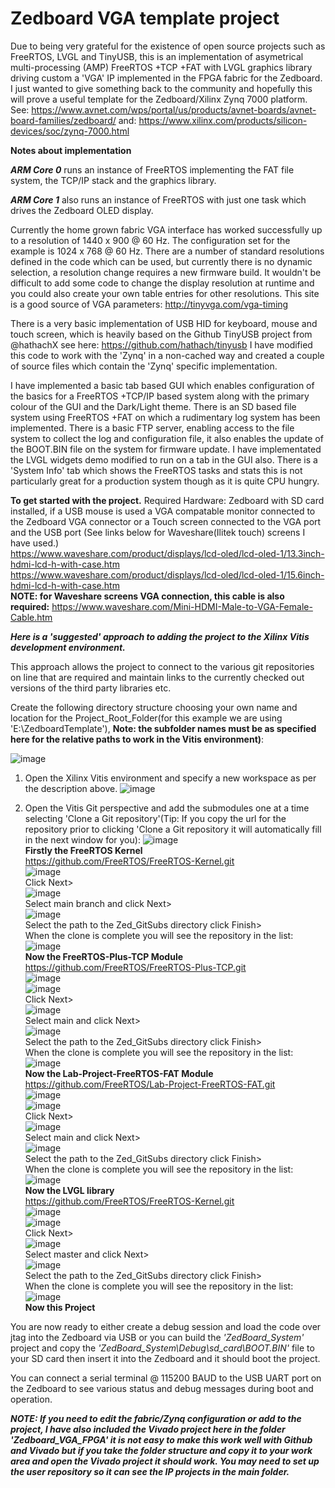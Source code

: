 # Zedboard VGA template project
Due to being very grateful for the existence of open source projects such as FreeRTOS, LVGL and TinyUSB, this is an implementation of asymetrical multi-processing (AMP) FreeRTOS +TCP +FAT with LVGL graphics library driving custom a 'VGA' IP implemented in the FPGA fabric for the Zedboard.  I just wanted to give something back to the community and hopefully this will prove a useful template for the Zedboard/Xilinx Zynq 7000 platform. See: https://www.avnet.com/wps/portal/us/products/avnet-boards/avnet-board-families/zedboard/ and: https://www.xilinx.com/products/silicon-devices/soc/zynq-7000.html

**Notes about implementation**

***ARM Core 0*** runs an instance of FreeRTOS implementing the FAT file system, the TCP/IP stack and the graphics library.

***ARM Core 1*** also runs an instance of FreeRTOS with just one task which drives the Zedboard OLED display.

Currently the home grown fabric VGA interface has worked successfully up to a resolution of 1440 x 900 @ 60 Hz.  The configuration set for the example is 1024 x 768 @ 60 Hz.  There are a number of standard resolutions defined in the code which can be used, but currently there is no dynamic selection, a resolution change requires a new firmware build.  It wouldn't be difficult to add some code to change the display resolution at runtime and you could also create your own table entries for other resolutions. This site is a good source of VGA parameters: http://tinyvga.com/vga-timing 

There is a very basic implementation of USB HID for keyboard, mouse and touch screen, which is heavily based on the Github TinyUSB project from @hathachX see here:
https://github.com/hathach/tinyusb
I have modified this code to work with the 'Zynq' in a non-cached way and created a couple of source files which contain the 'Zynq' specific implementation.

I have implemented a basic tab based GUI which enables configuration of the basics for a FreeRTOS +TCP/IP based system along with the primary colour of the GUI and the Dark/Light theme.  There is an SD based file system using FreeRTOS +FAT on which a rudimentary log system has been implemented.  There is a basic FTP server, enabling access to the file system to collect the log and configuration file, it also enables the update of the BOOT.BIN file on the system for firmware update.  I have implementated the LVGL widgets demo modified to run on a tab in the GUI also.  There is a 'System Info' tab which shows the FreeRTOS tasks and stats this is not particularly great for a production system though as it is quite CPU hungry.

**To get started with the project.** 
Required Hardware:
Zedboard with SD card installed, if a USB mouse is used a VGA compatable monitor connected to the Zedboard VGA connector or a Touch screen connected to the VGA port and the USB port (See links below for Waveshare(Ilitek touch) screens I have used.) \
https://www.waveshare.com/product/displays/lcd-oled/lcd-oled-1/13.3inch-hdmi-lcd-h-with-case.htm \
https://www.waveshare.com/product/displays/lcd-oled/lcd-oled-1/15.6inch-hdmi-lcd-h-with-case.htm \
**NOTE: for Waveshare screens VGA connection, this cable is also required:**
https://www.waveshare.com/Mini-HDMI-Male-to-VGA-Female-Cable.htm

***Here is a 'suggested' approach to adding the project to the Xilinx Vitis development environment.***

This approach allows the project to connect to the various git repositories on line that are required and maintain links to the currently checked out versions of the third party libraries etc.

Create the following directory structure choosing your own name and location for the Project_Root_Folder(for this example we are using 'E:\ZedboardTemplate'), **Note: the subfolder names must be as specified here for the relative paths to work in the Vitis environment)**:

![image](./Folders.png)
			  
1. Open the Xilinx Vitis environment and specify a new workspace as per the description above.
![image](./VitisWS.png)

2. Open the Vitis Git perspective and add the submodules one at a time selecting 'Clone a Git repository'(Tip: If you copy the url for the repository prior to clicking 'Clone a Git repository it will automatically fill in the next window for you):
![image](./VitisGit.png)  
**Firstly the FreeRTOS Kernel**  
https://github.com/FreeRTOS/FreeRTOS-Kernel.git  
![image](./VitisGitFRK.png)  
Click Next>  
![image](./VitisGitFRK1.png)  
Select main branch and click Next>  
![image](./VitisGitFRK2.png)  
Select the path to the Zed_GitSubs directory click Finish>  
When the clone is complete you will see the repository in the list:  
![image](./VitisGitFRKPst.png)  
**Now the FreeRTOS-Plus-TCP Module**  
https://github.com/FreeRTOS/FreeRTOS-Plus-TCP.git  
![image](./VitisGitFRKPst1.png)  
![image](./VitisGitFRT.png)  
Click Next>  
![image](./VitisGitFRT1.png)  
Select main and click Next>  
![image](./VitisGitFRT2.png)  
Select the path to the Zed_GitSubs directory click Finish>  
When the clone is complete you will see the repository in the list:  
![image](./VitisGitFRTPst.png)  
**Now the Lab-Project-FreeRTOS-FAT Module**  
https://github.com/FreeRTOS/Lab-Project-FreeRTOS-FAT.git  
![image](./VitisGitFRTPst1.png)  
![image](./VitisGitFRF.png)  
Click Next>  
![image](./VitisGitFRF1.png)  
Select main and click Next>  
![image](./VitisGitFRF2.png)  
Select the path to the Zed_GitSubs directory click Finish>  
When the clone is complete you will see the repository in the list:  
![image](./VitisGitFRFPst.png)  
**Now the LVGL library**  
https://github.com/FreeRTOS/FreeRTOS-Kernel.git  
![image](./VitisGitFRFPst1.png)  
![image](./VitisGitLVGL.png)  
Click Next>  
![image](./VitisGitLVGL1.png)  
Select master and click Next>  
![image](./VitisGitLVGL2.png)  
Select the path to the Zed_GitSubs directory click Finish>  
When the clone is complete you will see the repository in the list:  
![image](./VitisGitLVGLPst.png)  
**Now this Project**  


You are now ready to either create a debug session and load the code over jtag into the Zedboard via USB or you can build the *'ZedBoard_System'* project and copy the *'ZedBoard_System\Debug\sd_card\BOOT.BIN'* file to your SD card then insert it into the Zedboard and it should boot the project.

You can connect a serial terminal @ 115200 BAUD to the USB UART port on the Zedboard to see various status and debug messages during boot and operation.

***NOTE: If you need to edit the fabric/Zynq configuration or add to the project, I have also included the Vivado project here in the folder 'Zedboard_VGA_FPGA' it is not easy to make this work well with Github and Vivado but if you take the folder structure and copy it to your work area and open the Vivado project it should work.  You may need to set up the user repository so it can see the IP projects in the main folder.***
